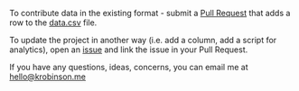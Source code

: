 To contribute data in the existing format - submit a [Pull Request](https://help.github.com/articles/creating-a-pull-request/) that adds a row to the [data.csv](https://github.com/robinske/professional-development/blob/master/data.csv) file.

To update the project in another way (i.e. add a column, add a script for analytics), open an [issue](https://guides.github.com/features/issues/) and link the issue in your Pull Request.

If you have any questions, ideas, concerns, you can email me at [hello@krobinson.me](mailto:hello@krobinson.me)